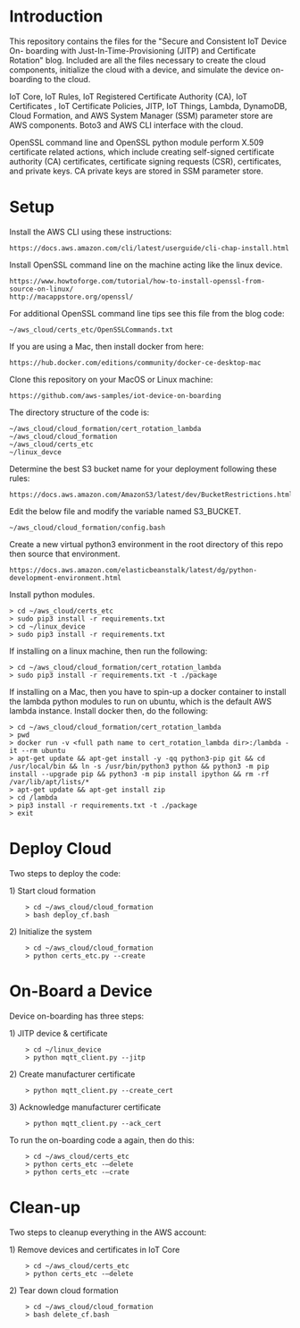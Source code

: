 <h1>Introduction</h1>
<p>This repository contains the files for the "Secure and Consistent IoT Device On-
boarding with Just-In-Time-Provisioning (JITP) and Certificate Rotation" blog. 
Included are all the files necessary to create the cloud components, initialize 
the cloud with a device, and simulate the device on-boarding to the cloud.</p>

<p>IoT Core, IoT Rules, IoT Registered Certificate Authority (CA), IoT Certificates
, IoT Certificate Policies, JITP, IoT Things, Lambda, DynamoDB, Cloud Formation,
 and AWS System Manager (SSM) parameter store are AWS components. Boto3 and AWS 
CLI interface with the cloud.</p>

<p>OpenSSL command line and OpenSSL python module perform X.509 certificate related
 actions, which include creating self-signed certificate authority (CA) 
certificates, certificate signing requests (CSR), certificates, and private keys. 
CA private keys are stored in SSM parameter store.</p>

<h1>Setup</h1>
<p>Install the AWS CLI using these instructions:</p>

```
https://docs.aws.amazon.com/cli/latest/userguide/cli-chap-install.html
```
<p>Install OpenSSL command line on the machine acting like the linux device.</p>

```
https://www.howtoforge.com/tutorial/how-to-install-openssl-from-source-on-linux/
http://macappstore.org/openssl/
```
<p>For additional OpenSSL command line tips see this file from the blog code:</p>

```
~/aws_cloud/certs_etc/OpenSSLCommands.txt
```

<p>If you are using a Mac, then install docker from here:</p>

```
https://hub.docker.com/editions/community/docker-ce-desktop-mac
```
<p>Clone this repository on your MacOS or Linux machine:</p>

```
https://github.com/aws-samples/iot-device-on-boarding
```

<p>The directory structure of the code is:</p>

```
~/aws_cloud/cloud_formation/cert_rotation_lambda
~/aws_cloud/cloud_formation
~/aws_cloud/certs_etc
~/linux_devce
```
<p>Determine the best S3 bucket name for your deployment following these rules:</p>

```
https://docs.aws.amazon.com/AmazonS3/latest/dev/BucketRestrictions.html#bucketnamingrules
```

<p>Edit the below file and modify the variable named S3_BUCKET.</p>

```
~/aws_cloud/cloud_formation/config.bash
```

<p>Create a new virtual python3 environment in the root directory of this repo then source 
that environment. </p>

```
https://docs.aws.amazon.com/elasticbeanstalk/latest/dg/python-development-environment.html
```
<p>Install python modules. </p>


```
> cd ~/aws_cloud/certs_etc
> sudo pip3 install -r requirements.txt
> cd ~/linux_device
> sudo pip3 install -r requirements.txt
```

<p>If installing on a linux machine, then run the following:</p>

```
> cd ~/aws_cloud/cloud_formation/cert_rotation_lambda
> sudo pip3 install -r requirements.txt -t ./package
```

<p>If installing on a Mac, then you have to spin-up a docker container to install the lambda python modules to run on ubuntu, which is the default AWS lambda instance. Install docker then, do the following:</p>

```
> cd ~/aws_cloud/cloud_formation/cert_rotation_lambda
> pwd
> docker run -v <full path name to cert_rotation_lambda dir>:/lambda -it --rm ubuntu
> apt-get update && apt-get install -y -qq python3-pip git && cd /usr/local/bin && ln -s /usr/bin/python3 python && python3 -m pip install --upgrade pip && python3 -m pip install ipython && rm -rf /var/lib/apt/lists/* 
> apt-get update && apt-get install zip 
> cd /lambda
> pip3 install -r requirements.txt -t ./package
> exit
```

<h1>Deploy Cloud</h1> 

<p>Two steps to deploy the code:</p>
<p>1) Start cloud formation</p>

```
    > cd ~/aws_cloud/cloud_formation
    > bash deploy_cf.bash
```
<p>2) Initialize the system</p>

```
    > cd ~/aws_cloud/cloud_formation
    > python certs_etc.py --create
```

<h1>On-Board a Device</h1> 
<p>Device on-boarding has three steps:</p>

<p>1) JITP device & certificate</p>

```
    > cd ~/linux_device
    > python mqtt_client.py --jitp
```
<p>2) Create manufacturer certificate</p>

```
    > python mqtt_client.py --create_cert
```
<p>3) Acknowledge manufacturer certificate</p>

```
    > python mqtt_client.py --ack_cert
```
<p>To run the on-boarding code a again, then do this:</p>

```
    > cd ~/aws_cloud/certs_etc
    > python certs_etc -—delete
    > python certs_etc -—crate
```

<h1>Clean-up</h1> 
<p>Two steps to cleanup everything in the AWS account:</p>
<p>1) Remove devices and certificates in IoT Core</p>

```
    > cd ~/aws_cloud/certs_etc
    > python certs_etc -—delete
```
<p>2) Tear down cloud formation</p>

```
    > cd ~/aws_cloud/cloud_formation
    > bash delete_cf.bash
```
